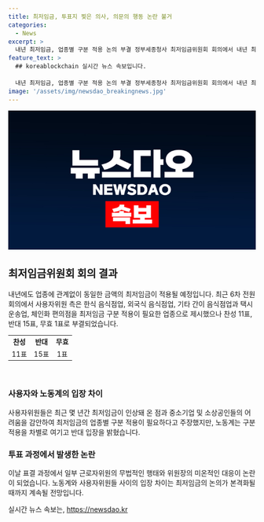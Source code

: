 ```yaml
---
title: 최저임금, 투표지 찢은 의사, 의문의 행동 논란 불거
categories:
  - News
excerpt: >
  내년 최저임금, 업종별 구분 적용 논의 부결 정부세종청사 최저임금위원회 회의에서 내년 최저임금이 업종에 관계없이 동일하게 적용될 것으로 결정됐다. 음식점, 편의점 등 일부 업종에 별도의 최저임금을 요구한 경영계와 노동계는 의견을 다투었으나, 업종별 구분 적용 부결로 마무리됐다. 최저임금위원회는 이제 내년 최저임금 수준을 본격적으로 논의할 예정이다.
feature_text: >
  ## koreablockchain 실시간 뉴스 속보입니다.

  내년 최저임금, 업종별 구분 적용 논의 부결 정부세종청사 최저임금위원회 회의에서 내년 최저임금이 업종에 관계없이 동일하게 적용될 것으로 결정됐다. 음식점, 편의점 등 일부 업종에 별도의 최저임금을 요구한 경영계와 노동계는 의견을 다투었으나, 업종별 구분 적용 부결로 마무리됐다. 최저임금위원회는 이제 내년 최저임금 수준을 본격적으로 논의할 예정이다.
image: '/assets/img/newsdao_breakingnews.jpg'
---
```


<p><img src="/assets/img/newsdao_breakingnews.jpg" alt="koreablockchain 속보" /></p>

<h2 data-ke-size="size26">최저임금위원회 회의 결과</h2>

<p data-ke-size="size16">내년에도 업종에 관계없이 동일한 금액의 최저임금이 적용될 예정입니다. 최근 6차 전원회의에서 사용자위원 측은 한식 음식점업, 외국식 음식점업, 기타 간이 음식점업과 택시 운송업, 체인화 편의점을 최저임금 구분 적용이 필요한 업종으로 제시했으나 찬성 11표, 반대 15표, 무효 1표로 부결되었습니다.</p>

<table>
  <tr>
    <td style="text-align: center; height: 17px;"><b>찬성</b></td>
    <td style="text-align: center; height: 17px;"><b>반대</b></td>
    <td style="text-align: center; height: 17px;"><b>무효</b></td>
  </tr>
  <tr>
    <td style="text-align: center; height: 17px;">11표</td>
    <td style="text-align: center; height: 17px;">15표</td>
    <td style="text-align: center; height: 17px;">1표</td>
  </tr>
</table>

<p data-ke-size="size16">&nbsp;</p>

<h3>사용자와 노동계의 입장 차이</h3>

<p data-ke-size="size16">사용자위원들은 최근 몇 년간 최저임금이 인상돼 온 점과 중소기업 및 소상공인들의 어려움을 감안하여 최저임금의 업종별 구분 적용이 필요하다고 주장했지만, 노동계는 구분 적용을 차별로 여기고 반대 입장을 밝혔습니다.</p>

<h3>투표 과정에서 발생한 논란</h3>

<p data-ke-size="size16">이날 표결 과정에서 일부 근로자위원의 무법적인 행태와 위원장의 미온적인 대응이 논란이 되었습니다. 노동계와 사용자위원들 사이의 입장 차이는 최저임금의 논의가 본격화될 때까지 계속될 전망입니다.</p>
실시간 뉴스 속보는, <a href="https://newsdao.kr" rel="dofollow">https://newsdao.kr</a>



